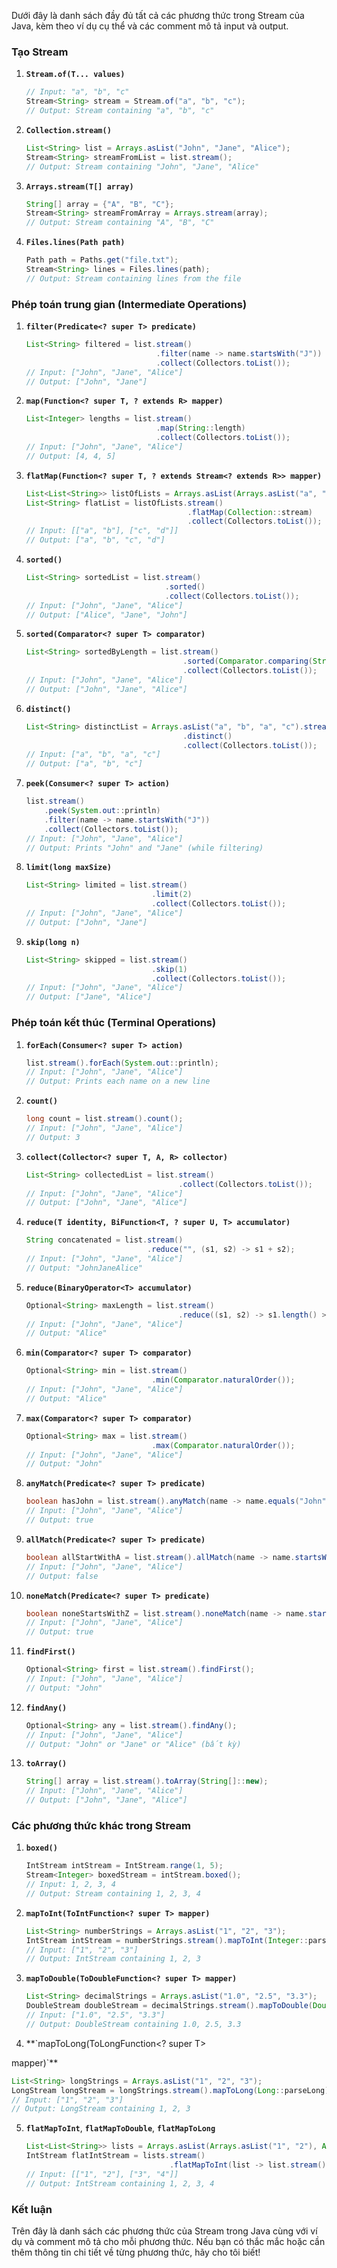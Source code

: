 Dưới đây là danh sách đầy đủ tất cả các phương thức trong Stream của Java, kèm theo ví dụ cụ thể và các comment mô tả input và output.

### Tạo Stream

1. **`Stream.of(T... values)`**

   ```java
   // Input: "a", "b", "c"
   Stream<String> stream = Stream.of("a", "b", "c");
   // Output: Stream containing "a", "b", "c"
   ```

2. **`Collection.stream()`**

   ```java
   List<String> list = Arrays.asList("John", "Jane", "Alice");
   Stream<String> streamFromList = list.stream();
   // Output: Stream containing "John", "Jane", "Alice"
   ```

3. **`Arrays.stream(T[] array)`**

   ```java
   String[] array = {"A", "B", "C"};
   Stream<String> streamFromArray = Arrays.stream(array);
   // Output: Stream containing "A", "B", "C"
   ```

4. **`Files.lines(Path path)`**

   ```java
   Path path = Paths.get("file.txt");
   Stream<String> lines = Files.lines(path);
   // Output: Stream containing lines from the file
   ```

### Phép toán trung gian (Intermediate Operations)

1. **`filter(Predicate<? super T> predicate)`**

   ```java
   List<String> filtered = list.stream()
                                .filter(name -> name.startsWith("J"))
                                .collect(Collectors.toList());
   // Input: ["John", "Jane", "Alice"]
   // Output: ["John", "Jane"]
   ```

2. **`map(Function<? super T, ? extends R> mapper)`**

   ```java
   List<Integer> lengths = list.stream()
                                .map(String::length)
                                .collect(Collectors.toList());
   // Input: ["John", "Jane", "Alice"]
   // Output: [4, 4, 5]
   ```

3. **`flatMap(Function<? super T, ? extends Stream<? extends R>> mapper)`**

   ```java
   List<List<String>> listOfLists = Arrays.asList(Arrays.asList("a", "b"), Arrays.asList("c", "d"));
   List<String> flatList = listOfLists.stream()
                                       .flatMap(Collection::stream)
                                       .collect(Collectors.toList());
   // Input: [["a", "b"], ["c", "d"]]
   // Output: ["a", "b", "c", "d"]
   ```

4. **`sorted()`**

   ```java
   List<String> sortedList = list.stream()
                                  .sorted()
                                  .collect(Collectors.toList());
   // Input: ["John", "Jane", "Alice"]
   // Output: ["Alice", "Jane", "John"]
   ```

5. **`sorted(Comparator<? super T> comparator)`**

   ```java
   List<String> sortedByLength = list.stream()
                                      .sorted(Comparator.comparing(String::length))
                                      .collect(Collectors.toList());
   // Input: ["John", "Jane", "Alice"]
   // Output: ["John", "Jane", "Alice"]
   ```

6. **`distinct()`**

   ```java
   List<String> distinctList = Arrays.asList("a", "b", "a", "c").stream()
                                      .distinct()
                                      .collect(Collectors.toList());
   // Input: ["a", "b", "a", "c"]
   // Output: ["a", "b", "c"]
   ```

7. **`peek(Consumer<? super T> action)`**

   ```java
   list.stream()
       .peek(System.out::println)
       .filter(name -> name.startsWith("J"))
       .collect(Collectors.toList());
   // Input: ["John", "Jane", "Alice"]
   // Output: Prints "John" and "Jane" (while filtering)
   ```

8. **`limit(long maxSize)`**

   ```java
   List<String> limited = list.stream()
                               .limit(2)
                               .collect(Collectors.toList());
   // Input: ["John", "Jane", "Alice"]
   // Output: ["John", "Jane"]
   ```

9. **`skip(long n)`**

   ```java
   List<String> skipped = list.stream()
                               .skip(1)
                               .collect(Collectors.toList());
   // Input: ["John", "Jane", "Alice"]
   // Output: ["Jane", "Alice"]
   ```

### Phép toán kết thúc (Terminal Operations)

1. **`forEach(Consumer<? super T> action)`**

   ```java
   list.stream().forEach(System.out::println);
   // Input: ["John", "Jane", "Alice"]
   // Output: Prints each name on a new line
   ```

2. **`count()`**

   ```java
   long count = list.stream().count();
   // Input: ["John", "Jane", "Alice"]
   // Output: 3
   ```

3. **`collect(Collector<? super T, A, R> collector)`**

   ```java
   List<String> collectedList = list.stream()
                                     .collect(Collectors.toList());
   // Input: ["John", "Jane", "Alice"]
   // Output: ["John", "Jane", "Alice"]
   ```

4. **`reduce(T identity, BiFunction<T, ? super U, T> accumulator)`**

   ```java
   String concatenated = list.stream()
                              .reduce("", (s1, s2) -> s1 + s2);
   // Input: ["John", "Jane", "Alice"]
   // Output: "JohnJaneAlice"
   ```

5. **`reduce(BinaryOperator<T> accumulator)`**

   ```java
   Optional<String> maxLength = list.stream()
                                     .reduce((s1, s2) -> s1.length() > s2.length() ? s1 : s2);
   // Input: ["John", "Jane", "Alice"]
   // Output: "Alice"
   ```

6. **`min(Comparator<? super T> comparator)`**

   ```java
   Optional<String> min = list.stream()
                               .min(Comparator.naturalOrder());
   // Input: ["John", "Jane", "Alice"]
   // Output: "Alice"
   ```

7. **`max(Comparator<? super T> comparator)`**

   ```java
   Optional<String> max = list.stream()
                               .max(Comparator.naturalOrder());
   // Input: ["John", "Jane", "Alice"]
   // Output: "John"
   ```

8. **`anyMatch(Predicate<? super T> predicate)`**

   ```java
   boolean hasJohn = list.stream().anyMatch(name -> name.equals("John"));
   // Input: ["John", "Jane", "Alice"]
   // Output: true
   ```

9. **`allMatch(Predicate<? super T> predicate)`**

   ```java
   boolean allStartWithA = list.stream().allMatch(name -> name.startsWith("A"));
   // Input: ["John", "Jane", "Alice"]
   // Output: false
   ```

10. **`noneMatch(Predicate<? super T> predicate)`**

    ```java
    boolean noneStartsWithZ = list.stream().noneMatch(name -> name.startsWith("Z"));
    // Input: ["John", "Jane", "Alice"]
    // Output: true
    ```

11. **`findFirst()`**

    ```java
    Optional<String> first = list.stream().findFirst();
    // Input: ["John", "Jane", "Alice"]
    // Output: "John"
    ```

12. **`findAny()`**

    ```java
    Optional<String> any = list.stream().findAny();
    // Input: ["John", "Jane", "Alice"]
    // Output: "John" or "Jane" or "Alice" (bất kỳ)
    ```

13. **`toArray()`**

    ```java
    String[] array = list.stream().toArray(String[]::new);
    // Input: ["John", "Jane", "Alice"]
    // Output: ["John", "Jane", "Alice"]
    ```

### Các phương thức khác trong Stream

1. **`boxed()`**

   ```java
   IntStream intStream = IntStream.range(1, 5);
   Stream<Integer> boxedStream = intStream.boxed();
   // Input: 1, 2, 3, 4
   // Output: Stream containing 1, 2, 3, 4
   ```

2. **`mapToInt(ToIntFunction<? super T> mapper)`**

   ```java
   List<String> numberStrings = Arrays.asList("1", "2", "3");
   IntStream intStream = numberStrings.stream().mapToInt(Integer::parseInt);
   // Input: ["1", "2", "3"]
   // Output: IntStream containing 1, 2, 3
   ```

3. **`mapToDouble(ToDoubleFunction<? super T> mapper)`**

   ```java
   List<String> decimalStrings = Arrays.asList("1.0", "2.5", "3.3");
   DoubleStream doubleStream = decimalStrings.stream().mapToDouble(Double::parseDouble);
   // Input: ["1.0", "2.5", "3.3"]
   // Output: DoubleStream containing 1.0, 2.5, 3.3
   ```

4. **`mapToLong(ToLongFunction<? super T>

 mapper)`**

   ```java
   List<String> longStrings = Arrays.asList("1", "2", "3");
   LongStream longStream = longStrings.stream().mapToLong(Long::parseLong);
   // Input: ["1", "2", "3"]
   // Output: LongStream containing 1, 2, 3
   ```

5. **`flatMapToInt`**, **`flatMapToDouble`**, **`flatMapToLong`**

   ```java
   List<List<String>> lists = Arrays.asList(Arrays.asList("1", "2"), Arrays.asList("3", "4"));
   IntStream flatIntStream = lists.stream()
                                   .flatMapToInt(list -> list.stream().mapToInt(Integer::parseInt));
   // Input: [["1", "2"], ["3", "4"]]
   // Output: IntStream containing 1, 2, 3, 4
   ```

### Kết luận

Trên đây là danh sách các phương thức của Stream trong Java cùng với ví dụ và comment mô tả cho mỗi phương thức. Nếu bạn có thắc mắc hoặc cần thêm thông tin chi tiết về từng phương thức, hãy cho tôi biết!
